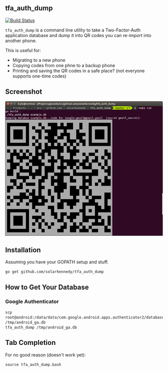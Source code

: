 ## tfa_auth_dump

[![Build Status](https://travis-ci.org/solarkennedy/tfa_auth_dump.svg?branch=master)](https://travis-ci.org/solarkennedy/tfa_auth_dump)

`tfa_auth_dump` is a command line utility to take a Two-Factor-Auth application database
and dump it into QR codes you can re-import into another phone.

This is useful for:

 * Migrating to a new phone
 * Copying codes from one phne to a backup phone
 * Printing and saving the QR codes in a safe place? (not everyone supports one-time codes)

## Screenshot

![tfa_auth_dump_screenshot](https://raw.githubusercontent.com/solarkennedy/tfa_auth_dump/master/tfa_auth_dump_screenshot.png)

## Installation

Assuming you have your GOPATH setup and stuff.

    go get github.com/solarkennedy/tfa_auth_dump

## How to Get Your Database

### Google Authenticator

    scp root@android:/data/data/com.google.android.apps.authenticator2/databases/databases /tmp/android_ga.db
    tfa_auth_dump /tmp/android_ga.db

## Tab Completion

For no good reason (doesn't work yet):

    source tfa_auth_dump.bash
